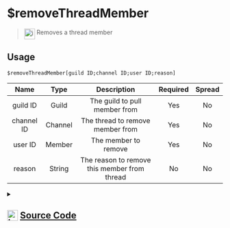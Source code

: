 # $removeThreadMember
> <img align="top" src="https://upload.wikimedia.org/wikipedia/commons/thumb/e/e4/Infobox_info_icon.svg/160px-Infobox_info_icon.svg.png?20150409153300" alt="image" width="25" height="auto"> Removes a thread member
## Usage
```
$removeThreadMember[guild ID;channel ID;user ID;reason]
```
| Name | Type | Description | Required | Spread
| :---: | :---: | :---: | :---: | :---: |
guild ID | Guild | The guild to pull member from | Yes | No
channel ID | Channel | The thread to remove member from | Yes | No
user ID | Member | The member to remove | Yes | No
reason | String | The reason to remove this member from thread | No | No
<details>
<summary>
    
## <img align="top" src="https://cdn4.iconfinder.com/data/icons/iconsimple-logotypes/512/github-512.png" alt="image" width="25" height="auto">  [Source Code](https://github.com/tryforge/ForgeScript-V2/blob/main/src/native/removeThreadMember.ts)
    
</summary>
    
```ts
import { BaseChannel, ThreadChannel } from "discord.js"
import { ArgType, NativeFunction, Return } from "../structures"
import noop from "../functions/noop"

export default new NativeFunction({
    name: "$removeThreadMember",
    version: "1.0.0",
    description: "Removes a thread member",
    brackets: true,
    unwrap: true,
    args: [
        {
            name: "guild ID",
            description: "The guild to pull member from",
            rest: false,
            required: true,
            type: ArgType.Guild
        },
        {
            name: "channel ID",
            description: "The thread to remove member from",
            rest: false,
            required: true,
            type: ArgType.Channel,
            check: (i: BaseChannel) => i.isThread()
        },
        {
            name: "user ID",
            pointer: 0,
            description: "The member to remove",
            rest: false,
            required: true,
            type: ArgType.Member
        },
        {
            name: "reason",
            description: "The reason to remove this member from thread",
            rest: false,
            type: ArgType.String
        }
    ],
    async execute(ctx, [ guild, channel, member, reason ]) {
        const thread = channel as ThreadChannel

        const success = await thread.members.remove(member.id, reason || undefined).catch(noop)

        return Return.success(
            !!success
        )
    },
})
```
    
</details>